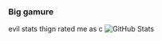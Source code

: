 ### Big gamure
evil stats thign rated me as c
![GitHub Stats](https://github-readme-stats.vercel.app/api?username=OLEPOSSU&theme=radical)
